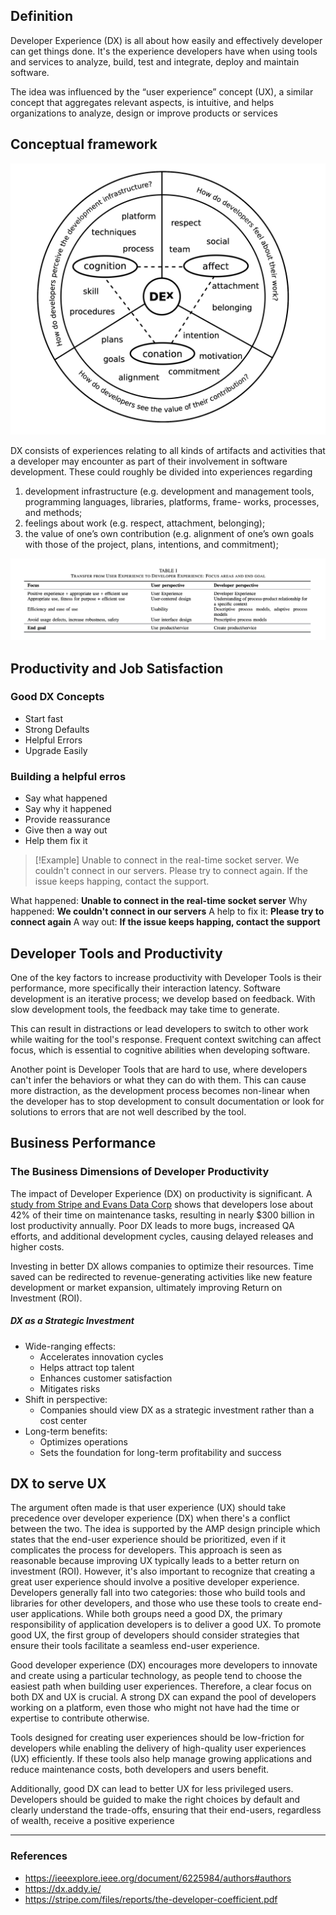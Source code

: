 ## Definition 

Developer Experience (DX) is all about how easily and effectively developer can get things done. It's the experience developers have when using tools and services to analyze, build, test and integrate, deploy and maintain software. 

The idea was influenced by the “user experience” concept (UX), a similar concept that aggregates relevant aspects, is intuitive, and helps organizations to analyze, design or improve products or services

## Conceptual framework

![Screenshot 2024-07-30 at 18.55.19.png](./assets/Screenshot%202024-07-30%20at%2018.55.19.png)

DX consists of experiences relating to all kinds of artifacts and activities that a developer may encounter as part of their involvement in software development. These could roughly be divided into experiences regarding 
1. development infrastructure (e.g. development and management tools, programming languages, libraries, platforms, frame- works, processes, and methods;
2. feelings about work (e.g. respect, attachment, belonging);
3. the value of one’s own contribution (e.g. alignment of one’s own goals with those of the project, plans, intentions, and commitment);

![Screenshot 2024-07-30 at 19.02.07.png](./assets/Screenshot%202024-07-30%20at%2019.02.07.png)

## Productivity and Job Satisfaction

### Good DX Concepts
- Start fast
- Strong Defaults
- Helpful Errors
- Upgrade Easily 

### Building a helpful erros

- Say what happened
- Say why it happened
- Provide reassurance
- Give then a way out
- Help them fix it

> [!Example]
> Unable to connect in the real-time socket server. We couldn't connect in our servers. Please try to connect again. If the issue keeps happing, contact the support.
> 

What happened: **Unable to connect in the real-time socket server**
Why happened: **We couldn't connect in our servers**
A help to fix it: **Please try to connect again**
A way out: **If the issue keeps happing, contact the support**

## Developer Tools and Productivity 

One of the key factors to increase productivity with Developer Tools is their performance, more specifically their interaction latency. Software development is an iterative process; we develop based on feedback. With slow development tools, the feedback may take time to generate.

This can result in distractions or lead developers to switch to other work while waiting for the tool's response. Frequent context switching can affect focus, which is essential to cognitive abilities when developing software.

Another point is Developer Tools that are hard to use, where developers can't infer the behaviors or what they can do with them. This can cause more distraction, as the development process becomes non-linear when the developer has to stop development to consult documentation or look for solutions to errors that are not well described by the tool.

## Business Performance 

### The Business Dimensions of Developer Productivity

The impact of Developer Experience (DX) on productivity is significant. A [study from Stripe and Evans Data Corp](https://stripe.com/files/reports/the-developer-coefficient.pdf) shows that developers lose about 42% of their time on maintenance tasks, resulting in nearly $300 billion in lost productivity annually. Poor DX leads to more bugs, increased QA efforts, and additional development cycles, causing delayed releases and higher costs.

Investing in better DX allows companies to optimize their resources. Time saved can be redirected to revenue-generating activities like new feature development or market expansion, ultimately improving Return on Investment (ROI).

##### DX as a Strategic Investment

- Wide-ranging effects:
    - Accelerates innovation cycles
    - Helps attract top talent
    - Enhances customer satisfaction
    - Mitigates risks
- Shift in perspective:
    - Companies should view DX as a strategic investment rather than a cost center
- Long-term benefits:
    - Optimizes operations
    - Sets the foundation for long-term profitability and success



## DX to serve UX

The argument often made is that user experience (UX) should take precedence over developer experience (DX) when there's a conflict between the two. The idea is supported by the AMP design principle which states that the end-user experience should be prioritized, even if it complicates the process for developers. This approach is seen as reasonable because improving UX typically leads to a better return on investment (ROI). However, it's also important to recognize that creating a great user experience should involve a positive developer experience. Developers generally fall into two categories: those who build tools and libraries for other developers, and those who use these tools to create end-user applications. While both groups need a good DX, the primary responsibility of application developers is to deliver a good UX. To promote good UX, the first group of developers should consider strategies that ensure their tools facilitate a seamless end-user experience.

Good developer experience (DX) encourages more developers to innovate and create using a particular technology, as people tend to choose the easiest path when building user experiences. Therefore, a clear focus on both DX and UX is crucial. A strong DX can expand the pool of developers working on a platform, even those who might not have had the time or expertise to contribute otherwise.

Tools designed for creating user experiences should be low-friction for developers while enabling the delivery of high-quality user experiences (UX) efficiently. If these tools also help manage growing applications and reduce maintenance costs, both developers and users benefit.

Additionally, good DX can lead to better UX for less privileged users. Developers should be guided to make the right choices by default and clearly understand the trade-offs, ensuring that their end-users, regardless of wealth, receive a positive experience



--- 
### References 

- https://ieeexplore.ieee.org/document/6225984/authors#authors
- https://dx.addy.ie/
- https://stripe.com/files/reports/the-developer-coefficient.pdf
